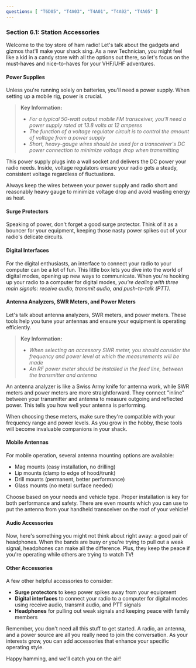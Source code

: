 ```yaml
---
questions: [ "T6D05", "T4A03", "T4A01", "T4A02", "T4A05" ]
---
```


### Section 6.1: Station Accessories

Welcome to the toy store of ham radio! Let's talk about the gadgets and gizmos that'll make your shack sing. As a new Technician, you might feel like a kid in a candy store with all the options out there, so let's focus on the must-haves and nice-to-haves for your VHF/UHF adventures.

#### Power Supplies

Unless you're running solely on batteries, you'll need a power supply. When setting up a mobile rig, power is crucial. 

> **Key Information:**
> - *For a typical 50-watt output mobile FM transceiver, you'll need a power supply rated at 13.8 volts at 12 amperes*
> - *The function of a voltage regulator circuit is to control the amount of voltage from a power supply*
> - *Short, heavy-gauge wires should be used for a transceiver's DC power connection to minimize voltage drop when transmitting*

This power supply plugs into a wall socket and delivers the DC power your radio needs. Inside, voltage regulators ensure your radio gets a steady, consistent voltage regardless of fluctuations.

Always keep the wires between your power supply and radio short and reasonably heavy gauge to minimize voltage drop and avoid wasting energy as heat.

#### Surge Protectors

Speaking of power, don't forget a good surge protector. Think of it as a bouncer for your equipment, keeping those nasty power spikes out of your radio's delicate circuits.

#### Digital Interfaces

For the digital enthusiasts, an interface to connect your radio to your computer can be a lot of fun. This little box lets you dive into the world of digital modes, opening up new ways to communicate. When you're hooking up your radio to a computer for digital modes, *you're dealing with three main signals: receive audio, transmit audio, and push-to-talk (PTT).*

#### Antenna Analyzers, SWR Meters, and Power Meters

Let's talk about antenna analyzers, SWR meters, and power meters. These tools help you tune your antennas and ensure your equipment is operating efficiently.

> **Key Information:**
> - *When selecting an accessory SWR meter, you should consider the frequency and power level at which the measurements will be made*
> - *An RF power meter should be installed in the feed line, between the transmitter and antenna*

An antenna analyzer is like a Swiss Army knife for antenna work, while SWR meters and power meters are more straightforward. They connect "inline" between your transmitter and antenna to measure outgoing and reflected power. This tells you how well your antenna is performing.

When choosing these meters, make sure they're compatible with your frequency range and power levels. As you grow in the hobby, these tools will become invaluable companions in your shack.

#### Mobile Antennas

For mobile operation, several antenna mounting options are available:
- Mag mounts (easy installation, no drilling)
- Lip mounts (clamp to edge of hood/trunk)
- Drill mounts (permanent, better performance)
- Glass mounts (no metal surface needed)

Choose based on your needs and vehicle type. Proper installation is key for both performance and safety. There are even mounts which you can use to put the antenna from your handheld transceiver on the roof of your vehicle!

#### Audio Accessories

Now, here's something you might not think about right away: a good pair of headphones. When the bands are busy or you're trying to pull out a weak signal, headphones can make all the difference. Plus, they keep the peace if you're operating while others are trying to watch TV!

#### Other Accessories

A few other helpful accessories to consider:

- **Surge protectors** to keep power spikes away from your equipment
- **Digital interfaces** to connect your radio to a computer for digital modes using receive audio, transmit audio, and PTT signals
- **Headphones** for pulling out weak signals and keeping peace with family members

Remember, you don't need all this stuff to get started. A radio, an antenna, and a power source are all you really need to join the conversation. As your interests grow, you can add accessories that enhance your specific operating style.

Happy hamming, and we'll catch you on the air!
